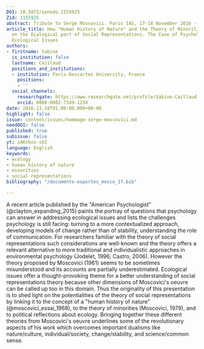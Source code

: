 ```yaml
---
DOI: 10.5072/zenodo.1155925
Zid: 1155925
abstract: Tribute to Serge Moscovici. Paris IAS, 17-18 November 2016 - Session 5
article_title: How "Human History of Nature" and the Theory of Minorities shed light
  on the Dialogical part of Social Representations. The Case of Psychologists addressing
  Ecological Issues
authors:
- firstname: Sabine
  is_institution: false
  lastname: Caillaud
  positions_and_institutions:
  - institution: Paris-Descartes University, France
    positions:
    - ''
  social_channels:
    researchgate: https://www.researchgate.net/profile/Sabine-Caillaud
    orcid: 0000-0002-7349-123X
date: 2016-11-18T01:00:00.000+00:00
highlight: false
issue: content/issues/hommage-serge-moscovici.md
needDOI: false
published: true
subissue: false
yt: iAKnkos-s6I
language: English
keywords:
- ecology
- human history of nature
- minorities
- social representations
bibliography: "/documents-exportes_mosco_17.bib"

---
```

A recent article published by the "American Psychologist" (@clayton_expanding_2015) paints the portray of questions that psychology can answer in addressing ecological issues and lists the challenges psychology is still facing: turning to a more contextualized approach, developing models of change rather than of stability, understanding the role of communication. For researchers familiar with the theory of social representations such considerations are well-known and the theory offers a relevant alternative to more traditional and individualistic approaches in environmental psychology (Jodelet, 1996; Castro, 2006). However the theory proposed by Moscovici (1961) seems to be sometimes misunderstood and its accounts are partially underestimated. Ecological issues offer a thought-provoking theme for a better understanding of social representations theory because other dimensions of Moscovici's oeuvre can be called up too in this domain. Thus the originality of this presentation is to shed light on the potentialities of the theory of social representations by linking it to the concept of a "human history of nature" (@moscovici_essai_1968), to the theory of minorities (Moscovici, 1979), and to political reflections about ecology. Bringing together these different theories from Moscovici's oeuvre underlines some of the revolutionary aspects of his work which overcomes important dualisms like nature/culture, individual/society, change/stability, and science/common sense.

<Youtube yt="iAKnkos-s6I" caption="How human history of nature and the theory of minorities shed light on the dialogical part of social representations"></Youtube>